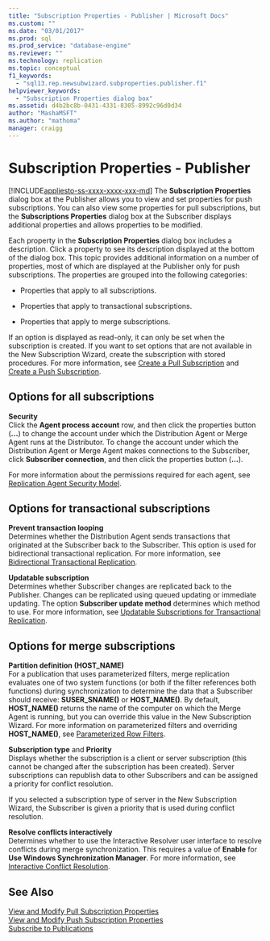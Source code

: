 ```yaml
---
title: "Subscription Properties - Publisher | Microsoft Docs"
ms.custom: ""
ms.date: "03/01/2017"
ms.prod: sql
ms.prod_service: "database-engine"
ms.reviewer: ""
ms.technology: replication
ms.topic: conceptual
f1_keywords: 
  - "sql13.rep.newsubwizard.subproperties.publisher.f1"
helpviewer_keywords: 
  - "Subscription Properties dialog box"
ms.assetid: d4b2bc8b-0431-4331-8305-8992c96d0d34
author: "MashaMSFT"
ms.author: "mathoma"
manager: craigg
---
```

# Subscription Properties - Publisher
[!INCLUDE[appliesto-ss-xxxx-xxxx-xxx-md](../../includes/appliesto-ss-xxxx-xxxx-xxx-md.md)]
  The **Subscription Properties** dialog box at the Publisher allows you to view and set properties for push subscriptions. You can also view some properties for pull subscriptions, but the **Subscriptions Properties** dialog box at the Subscriber displays additional properties and allows properties to be modified.  
  
 Each property in the **Subscription Properties** dialog box includes a description. Click a property to see its description displayed at the bottom of the dialog box. This topic provides additional information on a number of properties, most of which are displayed at the Publisher only for push subscriptions. The properties are grouped into the following categories:  
  
-   Properties that apply to all subscriptions.  
  
-   Properties that apply to transactional subscriptions.  
  
-   Properties that apply to merge subscriptions.  
  
 If an option is displayed as read-only, it can only be set when the subscription is created. If you want to set options that are not available in the New Subscription Wizard, create the subscription with stored procedures. For more information, see [Create a Pull Subscription](../../relational-databases/replication/create-a-pull-subscription.md) and [Create a Push Subscription](../../relational-databases/replication/create-a-push-subscription.md).  
  
## Options for all subscriptions  
 **Security**  
 Click the **Agent process account** row, and then click the properties button (**...**) to change the account under which the Distribution Agent or Merge Agent runs at the Distributor. To change the account under which the Distribution Agent or Merge Agent makes connections to the Subscriber, click **Subscriber connection**, and then click the properties button (**...**).  
  
 For more information about the permissions required for each agent, see [Replication Agent Security Model](../../relational-databases/replication/security/replication-agent-security-model.md).  
  
## Options for transactional subscriptions  
 **Prevent transaction looping**  
 Determines whether the Distribution Agent sends transactions that originated at the Subscriber back to the Subscriber. This option is used for bidirectional transactional replication. For more information, see [Bidirectional Transactional Replication](../../relational-databases/replication/transactional/bidirectional-transactional-replication.md).  
  
 **Updatable subscription**  
 Determines whether Subscriber changes are replicated back to the Publisher. Changes can be replicated using queued updating or immediate updating. The option **Subscriber update method** determines which method to use. For more information, see [Updatable Subscriptions for Transactional Replication](../../relational-databases/replication/transactional/updatable-subscriptions-for-transactional-replication.md).  
  
## Options for merge subscriptions  
 **Partition definition (HOST_NAME)**  
 For a publication that uses parameterized filters, merge replication evaluates one of two system functions (or both if the filter references both functions) during synchronization to determine the data that a Subscriber should receive: **SUSER_SNAME()** or **HOST_NAME()**. By default, **HOST_NAME()** returns the name of the computer on which the Merge Agent is running, but you can override this value in the New Subscription Wizard. For more information on parameterized filters and overriding **HOST_NAME()**, see [Parameterized Row Filters](../../relational-databases/replication/merge/parameterized-filters-parameterized-row-filters.md).  
  
 **Subscription type** and **Priority**  
 Displays whether the subscription is a client or server subscription (this cannot be changed after the subscription has been created). Server subscriptions can republish data to other Subscribers and can be assigned a priority for conflict resolution.  
  
 If you selected a subscription type of server in the New Subscription Wizard, the Subscriber is given a priority that is used during conflict resolution.  
  
 **Resolve conflicts interactively**  
 Determines whether to use the Interactive Resolver user interface to resolve conflicts during merge synchronization. This requires a value of **Enable** for **Use Windows Synchronization Manager**. For more information, see [Interactive Conflict Resolution](../../relational-databases/replication/merge/advanced-merge-replication-conflict-interactive-resolution.md).  
  
## See Also  
 [View and Modify Pull Subscription Properties](../../relational-databases/replication/view-and-modify-pull-subscription-properties.md)   
 [View and Modify Push Subscription Properties](../../relational-databases/replication/view-and-modify-push-subscription-properties.md)   
 [Subscribe to Publications](../../relational-databases/replication/subscribe-to-publications.md)  
  
  
